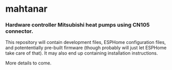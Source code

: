 # mahtanar
### Hardware controller Mitsubishi heat pumps using CN105 connector.

This repository will contain development files, ESPHome configuration files, and potententially pre-built firmware (though probably will just let ESPHome take care of that).  It may also end up containing installation instructions.

More details to come.
